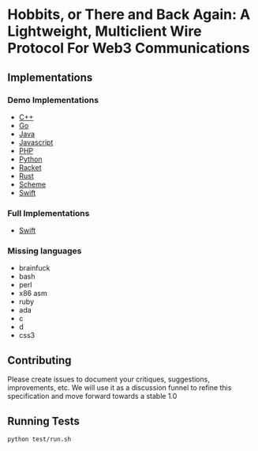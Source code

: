 # Hobbits, or There and Back Again: A Lightweight, Multiclient Wire Protocol For Web3 Communications

## Implementations

### Demo Implementations
 - [C++](/parsers/cpp)
 - [Go](/parsers/go)
 - [Java](/parsers/java)
 - [Javascript](/parsers/js)
 - [PHP](/parsers/php)
 - [Python](/parsers/python)
 - [Racket](/parsers/racket)
 - [Rust](/parsers/rs)
 - [Scheme](/parsers/scheme)
 - [Swift](/parsers/swift)

### Full Implementations
 - [Swift](https://github.com/yeeth/Hobbits.swift)

### Missing languages
  * brainfuck
  * bash
  * perl
  * x86 asm
  * ruby
  * ada
  * c
  * d
  * css3
 

## Contributing

Please create issues to document your critiques, suggestions, improvements, etc. We will use it as a discussion funnel to refine this specification and move forward towards a stable 1.0

## Running Tests

```
python test/run.sh
```
